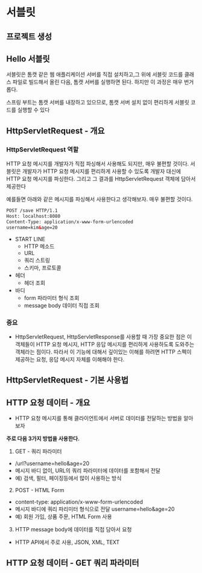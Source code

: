 # 서블릿

## 프로젝트 생성

## Hello 서블릿

서블릿은 톰캣 같은 웹 애플리케이션 서버를 직접 설치하고,그 위에 서블릿 코드를 클래스 파일로 빌드해서
올린 다음, 톰캣 서버를 실행하면 된다. 하지만 이 과정은 매우 번거롭다.

스프링 부트는 톰캣 서버를 내장하고 있으므로, 톰캣 서버 설치 없이 편리하게 서블릿 코드를 실행할 수
있다

## HttpServletRequest - 개요

### HttpServletRequest 역할

HTTP 요청 메시지를 개발자가 직접 파싱해서 사용해도 되지만, 매우 불편할 것이다. 서블릿은 개발자가
HTTP 요청 메시지를 편리하게 사용할 수 있도록 개발자 대신에 HTTP 요청 메시지를 파싱한다. 그리고 그
결과를 HttpServletRequest 객체에 담아서 제공한다

예를들면 아래와 같은 메시지를 파싱해서 사용한다고 생각해보자. 매우 불편할 것이다.
```html
POST /save HTTP/1.1
Host: localhost:8080
Content-Type: application/x-www-form-urlencoded
username=kim&age=20
```

+ START LINE
  - HTTP 메소드
  - URL
  - 쿼리 스트링
  - 스키마, 프로토콜
+ 헤더
  - 헤더 조회
+ 바디
  - form 파라미터 형식 조회
  - message body 데이터 직접 조회

### 중요

+ HttpServletRequest, HttpServletResponse를 사용할 때 가장 중요한 점은 이 객체들이 HTTP 요청 메시지, HTTP 응답 메시지를 편리하게 사용하도록 도와주는 객체라는 점이다. 따라서 이 기능에 대해서 깊이있는 이해를 하려면 HTTP 스펙이 제공하는 요청, 응답 메시지 자체를 이해해야 한다.

## HttpServletRequest - 기본 사용법

## HTTP 요청 데이터 - 개요

+ HTTP 요청 메시지를 통해 클라이언트에서 서버로 데이터를 전달하는 방법을 알아보자

**주로 다음 3가지 방법을 사용한다.**

1. GET - 쿼리 파라미터
  - /url?username=hello&age=20
  - 메시지 바디 없이, URL의 쿼리 파라미터에 데이터를 포함해서 전달
  - 예) 검색, 필터, 페이징등에서 많이 사용하는 방식
2. POST - HTML Form
  - content-type: application/x-www-form-urlencoded
  - 메시지 바디에 쿼리 파리미터 형식으로 전달 username=hello&age=20
  - 예) 회원 가입, 상품 주문, HTML Form 사용
3. HTTP message body에 데이터를 직접 담아서 요청
  - HTTP API에서 주로 사용, JSON, XML, TEXT

## HTTP 요청 데이터 - GET 쿼리 파라미터
